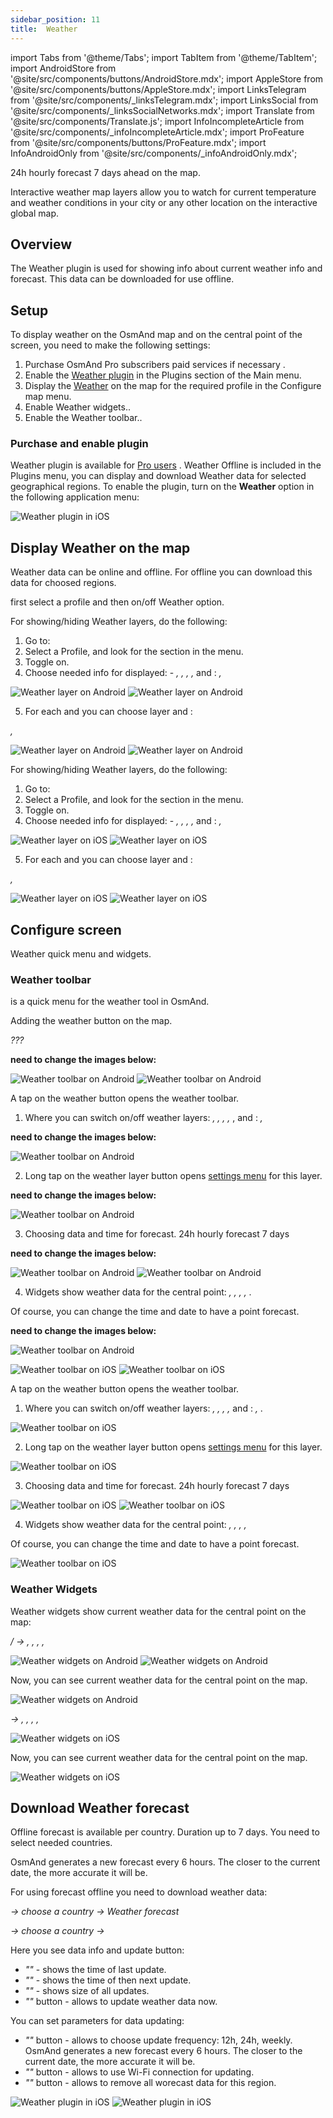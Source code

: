 ```yaml
---
sidebar_position: 11
title:  Weather
---
```


import Tabs from '@theme/Tabs';
import TabItem from '@theme/TabItem';
import AndroidStore from '@site/src/components/buttons/AndroidStore.mdx';
import AppleStore from '@site/src/components/buttons/AppleStore.mdx';
import LinksTelegram from '@site/src/components/_linksTelegram.mdx';
import LinksSocial from '@site/src/components/_linksSocialNetworks.mdx';
import Translate from '@site/src/components/Translate.js';
import InfoIncompleteArticle from '@site/src/components/_infoIncompleteArticle.mdx';
import ProFeature from '@site/src/components/buttons/ProFeature.mdx';
import InfoAndroidOnly from '@site/src/components/_infoAndroidOnly.mdx';

<InfoIncompleteArticle/>

24h hourly forecast 7 days ahead on the map.

Interactive weather map layers allow you to watch for current temperature and weather conditions in your city or any other location on the interactive global map.

## Overview

The Weather plugin is used for showing info about current weather info and forecast. This data can be downloaded for use offline.

## Setup 

To display weather on the OsmAnd map and on the central point of the screen, you need to make the following settings: 


1. Purchase OsmAnd Pro subscribers paid services if necessary <ProFeature/>.  
2. Enable the [Weather plugin](../plugins/#enable--disable) in the Plugins section of the Main menu.    
3. Display the [Weather](#enable-layer) on the map for the required profile in the Configure map menu.
4. Enable Weather widgets..
5. Enable the Weather toolbar..


### Purchase and enable plugin

Weather plugin is available for [Pro users](../purchases/) <ProFeature/>. Weather Offline is included in the Plugins menu, you can display and download Weather data for selected geographical regions. To enable the plugin, turn on the **Weather** option in the following application menu:

<Tabs groupId="operating-systems">

<TabItem value="android" label="Android">

*<Translate android="true" ids="shared_string_menu,plugin_settings,shared_string_weather"/>* 

</TabItem>

<TabItem value="ios" label="iOS">

*<Translate ios="true" ids="menu,plugins,product_title_weather"/>* 

![Weather plugin in iOS](@site/static/img/plugins/weather/weather_plugin_ios.png)

</TabItem>

</Tabs>


## Display Weather on the map

Weather data can be online and offline. For offline you can download this data for choosed regions.

first select a profile and then on/off Weather option.

<Tabs groupId="operating-systems">


<TabItem value="android" label="Android">

For showing/hiding Weather layers, do the following:  
1. Go to: *<Translate android="true" ids="shared_string_menu,configure_map"/>*  
2. Select a Profile, and look for the *<Translate android="true" ids="shared_string_show"/>* section in the menu.  
3. Toggle *<Translate android="true" ids="shared_string_weather"/>* on.
4. Choose needed info for displayed: <Translate android="true" ids="shared_string_layers"/> - *<Translate android="true" ids="map_settings_weather_temp"/>, <Translate android="true" ids="map_settings_weather_air_pressure"/>, <Translate android="true" ids="map_settings_weather_wind"/>, <Translate android="true" ids="map_settings_weather_cloud"/>, <Translate android="true" ids="map_settings_weather_precip"/>* and <Translate android="true" ids="shared_string_contours"/>: *<Translate android="true" ids="map_settings_weather_temp"/>, <Translate android="true" ids="map_settings_weather_air_pressure"/>*

![Weather layer on Android](@site/static/img/plugins/weather/weather_layer_android.png) ![Weather layer on Android](@site/static/img/plugins/weather/weather_layer_1_android.png)

5. For each _<Translate android="true" ids="shared_string_layers"/>_ and _<Translate android="true" ids="shared_string_contours"/>_ you can choose layer _<Translate android="true" ids="shared_string_transparency"/>_ and _<Translate android="true" ids="measurement_units"/>_: 

*<Translate android="true" ids="shared_string_menu,configure_map,shared_string_weather,map_settings_weather_precip"/>, <Translate android="true" ids="map_settings_weather_temp"/>*

![Weather layer on Android](@site/static/img/plugins/weather/weather_layer_precip_android.png) ![Weather layer on Android](@site/static/img/plugins/weather/weather_layer_temper_android.png)

</TabItem>

<TabItem value="ios" label="iOS">

For showing/hiding Weather layers, do the following:  
1. Go to: *<Translate ios="true" ids="menu,configure_map"/>*  
2. Select a Profile, and look for the *<Translate ios="true" ids="map_settings_overunder"/>* section in the menu.  
3. Toggle *<Translate ios="true" ids="product_title_weather"/>* on.
4. Choose needed info for displayed: <Translate ios="true" ids="map_settings_weather_layers"/> - *<Translate ios="true" ids="map_settings_weather_temp"/>, <Translate ios="true" ids="map_settings_weather_pressure"/>, <Translate ios="true" ids="map_settings_weather_wind"/>, <Translate ios="true" ids="map_settings_weather_cloud"/>, <Translate ios="true" ids="map_settings_weather_precip"/>* and <Translate ios="true" ids="map_settings_weather_contours"/>: *<Translate ios="true" ids="map_settings_weather_temp"/>, <Translate ios="true" ids="map_settings_weather_pressure"/>*

![Weather layer on iOS](@site/static/img/plugins/weather/weather_layer_ios.png) ![Weather layer on iOS](@site/static/img/plugins/weather/weather_layer_1_ios.png)

5. For each _<Translate ios="true" ids="map_settings_weather_layers"/>_ and _<Translate ios="true" ids="map_settings_weather_contours"/>_ you can choose layer _<Translate ios="true" ids="map_settings_transp"/>_ and _<Translate ios="true" ids="sett_units"/>_: 

*<Translate ios="true" ids="menu,configure_map,product_title_weather,map_settings_weather_precip"/>, <Translate ios="true" ids="map_settings_weather_temp"/>*

![Weather layer on iOS](@site/static/img/plugins/weather/weather_layer_precip_ios.png) ![Weather layer on iOS](@site/static/img/plugins/weather/weather_layer_temper_ios.png)

</TabItem>

</Tabs>


## Configure screen

Weather quick menu and widgets.

### Weather toolbar

_<Translate ios="true" ids="screen_settings_weather_toolbar"/>_ is a quick menu for the weather tool in OsmAnd.

Adding the weather button on the map.

<Tabs groupId="operating-systems">

<TabItem value="android" label="Android">

*???*
_<Translate android="true" ids="shared_string_menu,layer_map_appearance,shared_string_toolbar"/>_

**need to change the images below:**

![Weather toolbar on Android](@site/static/img/plugins/weather/weather_toolbar_ios.png) ![Weather toolbar on Android](@site/static/img/plugins/weather/weather_toolbar_1_ios.png)


A tap on the weather button opens the weather toolbar. 

1. Where you can switch on/off weather layers: *<Translate android="true" ids="map_settings_weather_temp"/>, <Translate android="true" ids="map_settings_weather_air_pressure"/>, <Translate android="true" ids="map_settings_weather_wind"/>, <Translate android="true" ids="map_settings_weather_cloud"/>, <Translate android="true" ids="map_settings_weather_precip"/>*, and <Translate android="true" ids="shared_string_contours"/>: *<Translate android="true" ids="map_settings_weather_temp"/>, <Translate android="true" ids="map_settings_weather_air_pressure"/>*

**need to change the images below:**

![Weather toolbar on Android](@site/static/img/plugins/weather/weather_toolbar_2_ios.png)

2. Long tap on the weather layer button opens [settings menu](#display-weather-on-the-map) for this layer. 

**need to change the images below:**

![Weather toolbar on Android](@site/static/img/plugins/weather/weather_toolbar_3_ios.png)

3. Choosing data and time for forecast. 24h hourly forecast 7 days 

**need to change the images below:**

![Weather toolbar on Android](@site/static/img/plugins/weather/weather_toolbar_4_ios.png) ![Weather toolbar on Android](@site/static/img/plugins/weather/weather_toolbar_5_ios.png)


4. Widgets show weather data for the central point: *<Translate android="true" ids="map_settings_weather_temp"/>, <Translate android="true" ids="map_settings_weather_air_pressure"/>, <Translate android="true" ids="map_settings_weather_wind"/>, <Translate android="true" ids="map_settings_weather_cloud"/>, <Translate android="true" ids="map_settings_weather_precip"/>*.

Of course, you can change the time and date to have a point forecast.

**need to change the images below:**

![Weather toolbar on Android](@site/static/img/plugins/weather/weather_toolbar_6_ios.png)

</TabItem>

<TabItem value="ios" label="iOS">

_<Translate ios="true" ids="menu,layer_map_appearance,map_widget_left,screen_settings_weather_toolbar"/>_

![Weather toolbar on iOS](@site/static/img/plugins/weather/weather_toolbar_ios.png) ![Weather toolbar on iOS](@site/static/img/plugins/weather/weather_toolbar_1_ios.png)


A tap on the weather button opens the weather toolbar. 

1. Where you can switch on/off weather layers: *<Translate ios="true" ids="map_settings_weather_temp"/>, <Translate ios="true" ids="map_settings_weather_pressure"/>, <Translate ios="true" ids="map_settings_weather_wind"/>, <Translate ios="true" ids="map_settings_weather_cloud"/>, <Translate ios="true" ids="map_settings_weather_precip"/>* and <Translate ios="true" ids="map_settings_weather_contours"/>: *<Translate ios="true" ids="map_settings_weather_temp"/>, <Translate ios="true" ids="map_settings_weather_pressure"/>*.

![Weather toolbar on iOS](@site/static/img/plugins/weather/weather_toolbar_2_ios.png)

2. Long tap on the weather layer button opens [settings menu](#display-weather-on-the-map) for this layer. 

![Weather toolbar on iOS](@site/static/img/plugins/weather/weather_toolbar_3_ios.png)

3. Choosing data and time for forecast. 24h hourly forecast 7 days 

![Weather toolbar on iOS](@site/static/img/plugins/weather/weather_toolbar_4_ios.png) ![Weather toolbar on iOS](@site/static/img/plugins/weather/weather_toolbar_5_ios.png)


4. Widgets show weather data for the central point: *<Translate ios="true" ids="map_settings_weather_temp"/>, <Translate ios="true" ids="map_settings_weather_pressure"/>, <Translate ios="true" ids="map_settings_weather_wind"/>, <Translate ios="true" ids="map_settings_weather_cloud"/>, <Translate ios="true" ids="map_settings_weather_precip"/>*

Of course, you can change the time and date to have a point forecast.

![Weather toolbar on iOS](@site/static/img/plugins/weather/weather_toolbar_6_ios.png)

</TabItem>

</Tabs>

### Weather Widgets

Weather widgets show current weather data for the central point on the map:

<Tabs groupId="operating-systems">

<TabItem value="android" label="Android">

_<Translate android="true" ids="shared_string_menu,layer_map_appearance,map_widget_right"/> / <Translate android="true" ids="map_widget_left,shared_string_weather"/>_ _→ <Translate android="true" ids="map_settings_weather_temp"/>, <Translate android="true" ids="map_settings_weather_air_pressure"/>, <Translate android="true" ids="map_settings_weather_wind"/>, <Translate android="true" ids="map_settings_weather_cloud"/>, <Translate android="true" ids="map_settings_weather_precip"/>_

![Weather widgets on Android](@site/static/img/plugins/weather/weather_widgets_android.png) ![Weather widgets on Android](@site/static/img/plugins/weather/weather_widgets_1_android.png)

Now, you can see current weather data for the central point on the map.

![Weather widgets on Android](@site/static/img/plugins/weather/weather_widgets_2_android.png)


</TabItem>

<TabItem value="ios" label="iOS">

_<Translate ios="true" ids="menu,layer_map_appearance,map_widget_right"/>_ _→ <Translate ios="true" ids="map_settings_weather_temp"/>, <Translate ios="true" ids="map_settings_weather_pressure"/>, <Translate ios="true" ids="map_settings_weather_wind"/>, <Translate ios="true" ids="map_settings_weather_cloud"/>, <Translate ios="true" ids="map_settings_weather_precip"/>_

![Weather widgets on iOS](@site/static/img/plugins/weather/weather_widgets_ios.png)

Now, you can see current weather data for the central point on the map.

![Weather widgets on iOS](@site/static/img/plugins/weather/weather_widgets_1_ios.png)

</TabItem>

</Tabs>

## Download Weather forecast

Offline forecast is available per country. Duration up to 7 days. You need to select needed countries.

OsmAnd generates a new forecast every 6 hours. The closer to the current date, the more accurate it will be.

For using forecast offline you need to download weather data:

<Tabs groupId="operating-systems">

<TabItem value="android" label="Android">

*<Translate android="true" ids="shared_string_menu,welmode_download_maps,regions"/>* _→ choose a country → Weather forecast_

</TabItem>

<TabItem value="ios" label="iOS">

*<Translate ios="true" ids="menu,res_mapsres"/>* _→ choose a country → <Translate ios="true" ids="weather_forecast"/>_

Here you see data info and update button:
- _"<Translate ios="true" ids="shared_string_updated"/>"_ - shows the time of last update.
- _"<Translate ios="true" ids="shared_string_next_update"/>"_ - shows the time of then next update.
- _"<Translate ios="true" ids="shared_string_updates_size"/>"_ - shows size of all updates.
- _"<Translate ios="true" ids="osmand_live_update_now"/>"_ button - allows to update weather data now.

You can set parameters for data updating:
- _"<Translate ios="true" ids="osmand_live_upd_frequency"/>"_ button - allows to choose update frequency: 12h, 24h, weekly. OsmAnd generates a new forecast every 6 hours. The closer to the current date, the more accurate it will be.
- _"<Translate ios="true" ids="osmand_live_wifi_only"/>"_ button - allows to use Wi-Fi connection for updating.
- _"<Translate ios="true" ids="weather_remove_forecast"/>"_ button - allows to remove all worecast data for this region.


![Weather plugin in iOS](@site/static/img/plugins/weather/download_weather_ios.png) ![Weather plugin in iOS](@site/static/img/plugins/weather/download_weather_1_ios.png)

</TabItem>

</Tabs>


